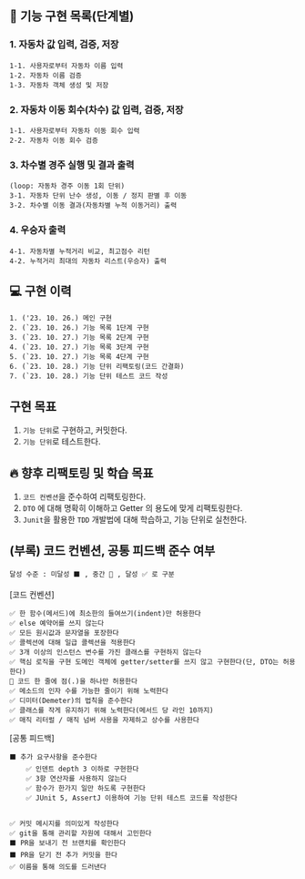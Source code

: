 ## 🎯 기능 구현 목록(단계별)
### 1. 자동차 값 입력, 검증, 저장

    1-1. 사용자로부터 자동차 이름 입력
    1-2. 자동차 이름 검증
    1-3. 자동차 객체 생성 및 저장

### 2. 자동차 이동 회수(차수) 값 입력, 검증, 저장

    1-1. 사용자로부터 자동차 이동 회수 입력
    2-2. 자동차 이동 회수 검증

### 3. 차수별 경주 실행 및 결과 출력

    (loop: 자동차 경주 이동 1회 단위)
    3-1. 자동차 단위 난수 생성, 이동 / 정지 판별 후 이동
    3-2. 차수별 이동 결과(자동차별 누적 이동거리) 출력

### 4. 우승자 출력

    4-1. 자동차별 누적거리 비교, 최고점수 리턴
    4-2. 누적거리 최대의 자동차 리스트(우승자) 출력

## 💻 구현 이력
    1. ('23. 10. 26.) 메인 구현
    2. (`23. 10. 26.) 기능 목록 1단계 구현
    3. (`23. 10. 27.) 기능 목록 2단계 구현
    4. (`23. 10. 27.) 기능 목록 3단계 구현
    5. (`23. 10. 27.) 기능 목록 4단계 구현
    6. (`23. 10. 28.) 기능 단위 리팩토링(코드 간결화)
    7. (`23. 10. 28.) 기능 단위 테스트 코드 작성

## 구현 목표
1. `기능 단위`로 구현하고, 커밋한다.
2. `기능 단위`로 테스트한다.


## 🔥 향후 리팩토링 및 학습 목표
1. `코드 컨벤션`을 준수하여 리팩토링한다.
2. `DTO` 에 대해 명확히 이해하고 Getter 의 용도에 맞게 리팩토링한다.
3. `Junit`을 활용한 `TDD` 개발법에 대해 학습하고, 기능 단위로 실천한다.

## (부록) 코드 컨벤션, 공통 피드백 준수 여부
```달성 수준 : 미달성 ⬛ , 중간 🔼 , 달성 ✅ 로 구분```

[코드 컨벤션]

    ✅ 한 함수(메서드)에 최소한의 들여쓰기(indent)만 허용한다
    ✅ else 예약어를 쓰지 않는다            
    ✅ 모든 원시값과 문자열을 포장한다        
    ✅ 콜렉션에 대해 일급 콜렉션을 적용한다   
    ✅ 3개 이상의 인스턴스 변수를 가진 클래스를 구현하지 않는다      
    ✅ 핵심 로직을 구현 도메인 객체에 getter/setter를 쓰지 않고 구현한다(단, DTO는 허용한다)    
    🔼 코드 한 줄에 점(.)을 하나만 허용한다     
    ✅ 메소드의 인자 수를 가능한 줄이기 위해 노력한다    
    ✅ 디미터(Demeter)의 법칙을 준수한다
    ✅ 클래스를 작게 유지하기 위해 노력한다(메서드 당 라인 10까지)    
    ✅ 매직 리터럴 / 매직 넘버 사용을 자제하고 상수를 사용한다    
    
[공통 피드백]
    
    ⬛ 추가 요구사항을 준수한다
        ✅ 인덴트 depth 3 이하로 구현한다
        ✅ 3항 연산자를 사용하지 않는다
        ✅ 함수가 한가지 일만 하도록 구현한다
        ✅ JUnit 5, AssertJ 이용하여 기능 단위 테스트 코드를 작성한다


    ✅ 커밋 메시지를 의미있게 작성한다
    ✅ git을 통해 관리할 자원에 대해서 고민한다
    ⬛ PR을 보내기 전 브랜치를 확인한다
    ⬛ PR을 닫기 전 추가 커밋을 한다
    ✅ 이름을 통해 의도를 드러낸다
 